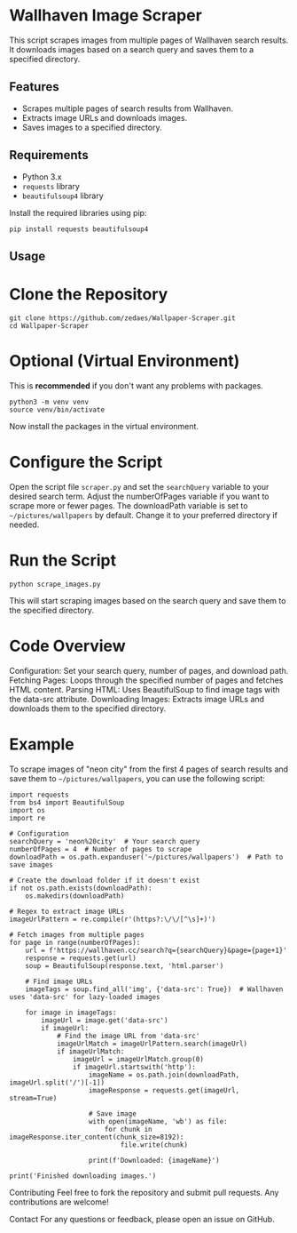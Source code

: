 # Wallhaven Image Scraper

This script scrapes images from multiple pages of Wallhaven search results. It downloads images based on a search query and saves them to a specified directory.

## Features

- Scrapes multiple pages of search results from Wallhaven.
- Extracts image URLs and downloads images.
- Saves images to a specified directory.

## Requirements

- Python 3.x
- `requests` library
- `beautifulsoup4` library

Install the required libraries using pip:

```
pip install requests beautifulsoup4
```

## Usage
# Clone the Repository

```
git clone https://github.com/zedaes/Wallpaper-Scraper.git
cd Wallpaper-Scraper
```

# Optional (Virtual Environment)

This is **recommended** if you don't want any problems with packages.

```
python3 -m venv venv
source venv/bin/activate
```

Now install the packages in the virtual environment.

# Configure the Script

Open the script file `scraper.py` and set the `searchQuery` variable to your desired search term.
Adjust the numberOfPages variable if you want to scrape more or fewer pages.
The downloadPath variable is set to `~/pictures/wallpapers` by default. Change it to your preferred directory if needed.

# Run the Script

```
python scrape_images.py
```
This will start scraping images based on the search query and save them to the specified directory.

# Code Overview

Configuration: Set your search query, number of pages, and download path.
Fetching Pages: Loops through the specified number of pages and fetches HTML content.
Parsing HTML: Uses BeautifulSoup to find image tags with the data-src attribute.
Downloading Images: Extracts image URLs and downloads them to the specified directory.

# Example

To scrape images of "neon city" from the first 4 pages of search results and save them to `~/pictures/wallpapers`, you can use the following script:

```
import requests
from bs4 import BeautifulSoup
import os
import re

# Configuration
searchQuery = 'neon%20city'  # Your search query
numberOfPages = 4  # Number of pages to scrape
downloadPath = os.path.expanduser('~/pictures/wallpapers')  # Path to save images

# Create the download folder if it doesn't exist
if not os.path.exists(downloadPath):
    os.makedirs(downloadPath)

# Regex to extract image URLs
imageUrlPattern = re.compile(r'(https?:\/\/[^\s]+)')

# Fetch images from multiple pages
for page in range(numberOfPages):
    url = f'https://wallhaven.cc/search?q={searchQuery}&page={page+1}' 
    response = requests.get(url)
    soup = BeautifulSoup(response.text, 'html.parser')
    
    # Find image URLs
    imageTags = soup.find_all('img', {'data-src': True})  # Wallhaven uses 'data-src' for lazy-loaded images

    for image in imageTags:
        imageUrl = image.get('data-src')
        if imageUrl:
            # Find the image URL from 'data-src'
            imageUrlMatch = imageUrlPattern.search(imageUrl)
            if imageUrlMatch:
                imageUrl = imageUrlMatch.group(0)
                if imageUrl.startswith('http'):
                    imageName = os.path.join(downloadPath, imageUrl.split('/')[-1])
                    imageResponse = requests.get(imageUrl, stream=True)
                    
                    # Save image
                    with open(imageName, 'wb') as file:
                        for chunk in imageResponse.iter_content(chunk_size=8192):
                            file.write(chunk)

                    print(f'Downloaded: {imageName}')

print('Finished downloading images.')
```

Contributing
Feel free to fork the repository and submit pull requests. Any contributions are welcome!

Contact
For any questions or feedback, please open an issue on GitHub.